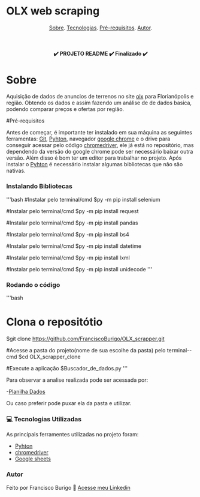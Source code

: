 # OLX web scraping 

<p align="center">
 <a href = "#sobre">Sobre</a>.
 <a href = "#tecnologias">Tecnologias</a>.
 <a href = "#pre-requisitos">Pré-requisitos</a>.
 <a href = "#autor">Autor</a>.
</p>

<br>

<h4 align="center">
	✔️ PROJETO README ✔️ Finalizado ✔️

</h4>

# Sobre

Aquisição de dados de anuncios de terrenos no site [olx](https://www.olx.com.br/) para Florianópolis e região. 
Obtendo os dados e assim fazendo um análise de de dados basica, podendo comparar preços e ofertas por região.

#Pré-requisitos

Antes de começar, é importante ter instalado em sua máquina as seguintes ferramentas:
[Git](https://gitforwindows.org/), [Pyhton](https://www.python.org/downloads/), navegador [google chrome](https://www.google.com/intl/pt_br/chrome/)
e o drive para conseguir acessar pelo código [chromedriver](https://chromedriver.chromium.org/downloads), ele já está no repositório, mas dependendo da versão do google chrome pode ser necessário 
baixar outra versão. Além disso é bom ter um editor para trabalhar no projeto. Após instalar o [Pyhton](https://www.python.org/downloads/) é necessário instalar 
algumas bibliotecas que não são nativas.

### Instalando Bibliotecas
'''bash
#Instalar pelo terminal/cmd
$py -m pip install selenium

#Instalar pelo terminal/cmd
$py -m pip install request

#Instalar pelo terminal/cmd
$py -m pip install pandas

#Instalar pelo terminal/cmd
$py -m pip install bs4

#Instalar pelo terminal/cmd
$py -m pip install datetime

#Instalar pelo terminal/cmd
$py -m pip install lxml

#Instalar pelo terminal/cmd
$py -m pip install unidecode
'''

### Rodando o código
'''bash

# Clona o repositótio 
$git clone https://github.com/FranciscoBurigo/OLX_scrapper.git

#Acesse a pasta do projeto(nome de sua escolhe da pasta) pelo terminal--cmd
$cd OLX_scrapper_clone

#Execute a aplicação
$Buscador_de_dados.py
'''

Para observar a analise realizada pode ser acessada por:

-[Planilha Dados](https://docs.google.com/spreadsheets/d/1FTeiU782t_PxD4oidL8YhtBN_wfLkXTyzRbDgEfBlIQ/edit?usp=sharing)

Ou caso preferir pode puxar ela da pasta e utilizar. 


### 💻 Tecnologias Utilizadas

As principais ferramentes utilizadas no projeto foram:

- [Pyhton](https://www.python.org/downloads/)
- [chromedriver](https://chromedriver.chromium.org/downloads)
- [Google sheets](https://www.google.com/sheets/about/)

### Autor

Feito por Francisco Burigo 💚 [Acesse meu Linkedin](https://www.linkedin.com/in/franciscoburigo/)

